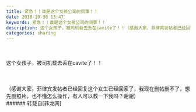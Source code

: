 ```yaml
---
title: 紧急！！谁是这个女孩公司的同事！！
date: 2018-10-30 13:47
keywords: 紧急！！谁是这个女孩公司的同事！！
description: 这个女孩子，被司机载去丢在cavite了！！（感谢大家，菲律宾发帖者已经回复这个女生已经回家了，我现在删帖删不了，想先删照片，也不懂怎么操作，有人可以教一下我吗？谢谢）
categories: sharing
---
```

<td class="t_f" id="postmessage_2190119">

<br/>
<br/>
这个女孩子，被司机载去丢在cavite了！！<br/>
<br/>
<br/>
<br/>
（感谢大家，菲律宾发帖者已经回复这个女生已经回家了，我现在删帖删不了，想先删照片，也不懂怎么操作，有人可以教一下我吗？谢谢）<br/>
</td>
###### 转载自[菲龙网]